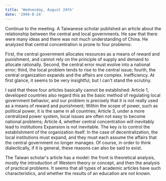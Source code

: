 ```yaml
---
title: 'Wednesday, August 24th'
date: '1994-8-24'
---
```


Continue to the meeting. A Taiwanese scholar published an article about the relationship between the central and local governments. He saw that there were many ideas and there was not much understanding of China. He analyzed that central concentration is prone to four problems:

First, the central government allocates resources as a means of reward and punishment, and cannot rely on the principle of supply and demand to allocate rationally. Second, the central error must evolve into a national error; third, the local problem tends to rise to the central issue; fourth, the central organization expands and the affairs are complex. Inefficiency. At first glance, it seems to be very insightful, but I can't stand the scrutiny.

I said that these four articles basically cannot be established: Article 1, developed countries also regard this as the basic method of regulating local government behavior, and our problem is precisely that it is not really used as a means of reward and punishment; Within the scope of power, such as political power, it is the same in all countries; Article 3, under a more centralized power system, local issues are often not easy to become national problems; Article 4, whether central concentration will inevitably lead to institutions Expansion is not inevitable. The key is to control the establishment of the organization itself. In the case of decentralization, the local institutions must expand, and they must each assume the affairs that the central government no longer manages. Of course, in order to think dialectically, if it is general, these reasons can also be said to exist.

The Taiwan scholar's article has a model: the front is theoretical analysis, mostly the introduction of Western theory or concept, and then the analysis of practical problems. It seems that all types of academic articles have such characteristics, and whether the results of an education are not known.

